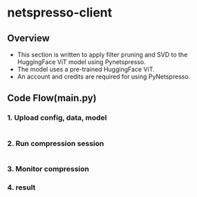 # netspresso-client
## Overview

- This section is written to apply filter pruning and SVD to the HuggingFace ViT model using Pynetspresso. 
- The model uses a pre-trained HuggingFace ViT.
- An account and credits are required for using PyNetspresso.

## Code Flow(main.py)

### 1. Upload config, data, model

```python

```

### 2. Run compression session

```python

```

### 3. Monitor compression



### 4. result


